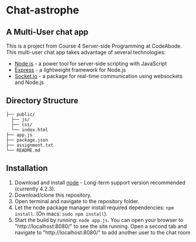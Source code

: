 # Chat-astrophe
## A Multi-User chat app

This is a project from Course 4 Server-side Programming at CodeAbode.  This multi-user chat app takes advantage of several technologies:

-	[Node.js](https://nodejs.org/en/) - a power tool for server-side scripting with JavaScript
-	[Express](http://expressjs.com/) - a lightweight framework for Node.js
-	[Socket.io](http://socket.io/) - a package for real-time communication using websockets and Node.js

## Directory Structure

```
├── public/
  ├── js/
  ├── css/
  └── index.html
├── app.js
├── package.json
├── assignment.txt
└── README.md
```

## Installation

1.	Download and install [node](https://nodejs.org/en/) - Long-term support version recommended (currently 4.2.3).
2.	Download/clone this repository.
3.	Open terminal and navigate to the repository folder.
4.	Let the node package manager install required dependencies: `npm install`. (On macs: `sudo npm install`).
5.	Start the build by running: `node app.js`. You can open your browser to "http://localhost:8080/" to see the site running.  Open a second tab and navigate to "http://localhost:8080/" to add another user to the chat room

